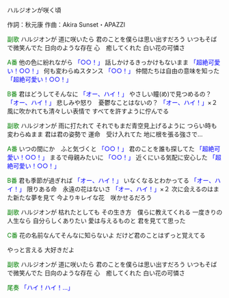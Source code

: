 ハルジオンが咲く頃

作詞：秋元康
作曲：Akira Sunset・APAZZI

<font color=green>副歌</font>
ハルジオンが
道に咲いたら
君のことを僕らは思い出すだろう
いつもそばで微笑んでた
日向のような存在
心　癒してくれた
白い花の可憐さ

<font color=green>A番</font>
他の色に紛れながら <font color=blue>「○○！」</font> 
話しかけるきっかけもないまま <font color=blue>「超絶可愛い！○○！」</font> 
何も変わらぬスタンス <font color=blue>「○○！」</font> 
仲間たちは自由の意味を知った <font color=blue>「超絶可愛い！○○！」</font> 

<font color=green>B番</font>
君はどうしてそんなに <font color=blue>「オー、ハイ！」</font>
やさしい瞳(め)で見つめるの？ <font color=blue>「オー、ハイ！」</font> 
悲しみや怒り　憂鬱なことはないの？ <font color=blue>「オー、ハイ！」</font>×２ 
風に吹かれても清々しい表情で
すべてを許すように佇んでる

<font color=green>副歌</font>
ハルジオンが
雨に打たれて
それでもまだ青空見上げるように
つらい時も変わらぬまま
君は君の姿勢で
運命　受け入れてた
地に根を張る強さで…

<font color=green>A番</font>
いつの間にか　ふと気づくと <font color=blue>「○○！」</font> 
君のことを誰も探してた <font color=blue>「超絶可愛い！○○！」</font> 
まるで母親みたいに <font color=blue>「○○！」</font> 
近くにいる気配に安心した <font color=blue>「超絶可愛い！○○！」</font> 

<font color=green>B番</font>
君も季節が過ぎれば <font color=blue>「オー、ハイ！」</font>
いなくなるとわかってる <font color=blue>「オー、ハイ！」</font>
限りある命　永遠の花はないさ <font color=blue>「オー、ハイ！」</font>×２ 
次に会えるのはまた新たな夢を見て
今よりキレイな花　咲かせるだろう

<font color=green>副歌</font>
ハルジオンが
枯れたとしても
その生き方　僕らに教えてくれる
一度きりの人生なら
自分らしくありたい
愛は与えるものと
君を見てて思った

<font color=green>C番</font>
花の名前なんてそんなに知らないよ
だけど君のことはずっと覚えてる

やっと言える
大好きだよ

<font color=green>副歌</font>
ハルジオンが
道に咲いたら
君のことを僕らは思い出すだろう
いつもそばで微笑んでた
日向のような存在
心　癒してくれた
白い花の可憐さ

<font color=green>尾奏</font>
<font color=blue>「ハイ！ハイ！…」</font> 
